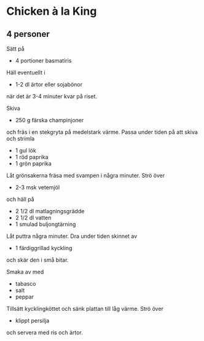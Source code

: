 # Chicken à la King

## 4 personer

Sätt på

* 4 portioner basmatiris

Häll eventuellt i

* 1-2 dl ärtor eller sojabönor

när det är 3-4 minuter kvar på riset.

Skiva

* 250 g färska champinjoner

och fräs i en stekgryta på medelstark värme. Passa under tiden på att skiva och strimla

* 1 gul lök
* 1 röd paprika
* 1 grön paprika

Låt grönsakerna fräsa med svampen i några minuter. Strö över

* 2-3 msk vetemjöl

och häll på

* 2 1/2 dl matlagningsgrädde
* 2 1/2 dl vatten
* 1 smulad buljongtärning

Låt puttra några minuter. Dra under tiden skinnet av

* 1 färdiggrillad kyckling

och skär den i små bitar.

Smaka av med

* tabasco
* salt
* peppar

Tillsätt kycklingköttet och sänk plattan till låg värme. Strö över

* klippt persilja

och servera med ris och ärtor.
